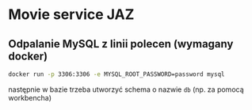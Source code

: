 # Movie service JAZ

## Odpalanie MySQL z linii polecen (wymagany docker)

```bash
docker run -p 3306:3306 -e MYSQL_ROOT_PASSWORD=password mysql
```

następnie w bazie trzeba utworzyć schema o nazwie `db` (np. za pomocą workbencha)